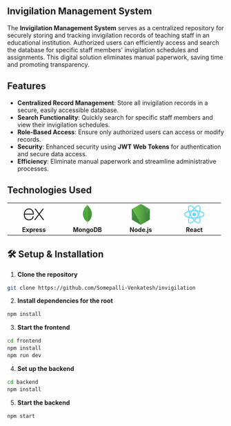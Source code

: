 ## Invigilation Management System

The **Invigilation Management System** serves as a centralized repository for securely storing and tracking invigilation records of teaching staff in an educational institution. Authorized users can efficiently access and search the database for specific staff members' invigilation schedules and assignments. This digital solution eliminates manual paperwork, saving time and promoting transparency.

## Features
- **Centralized Record Management**: Store all invigilation records in a secure, easily accessible database.
- **Search Functionality**: Quickly search for specific staff members and view their invigilation schedules.
- **Role-Based Access**: Ensure only authorized users can access or modify records.
- **Security**: Enhanced security using **JWT Web Tokens** for authentication and secure data access.
- **Efficiency**: Eliminate manual paperwork and streamline administrative processes.

## Technologies Used
<table align="center">
  <tr>
    <td align="center" width="110">
      <img src="https://raw.githubusercontent.com/devicons/devicon/master/icons/express/express-original.svg" width="48" height="48" alt="Express" />
      <br><strong>Express</strong>
    </td>
    <td align="center" width="110">
      <img src="https://raw.githubusercontent.com/devicons/devicon/master/icons/mongodb/mongodb-original.svg" width="48" height="48" alt="MongoDB" />
      <br><strong>MongoDB</strong>
    </td>
     <td align="center" width="110">
      <img src="https://raw.githubusercontent.com/devicons/devicon/master/icons/nodejs/nodejs-original.svg" width="48" height="48" alt="Node.js" />
      <br><strong>Node.js</strong>
    </td>
    <td align="center" width="110">
      <img src="https://raw.githubusercontent.com/devicons/devicon/master/icons/react/react-original.svg" width="48" height="48" alt="React" />
      <br><strong>React</strong>
    </td>
  </tr>
</table>

## 🛠 Setup & Installation

1. **Clone the repository**
```bash
git clone https://github.com/Somepalli-Venkatesh/invigilation
```

2. **Install dependencies for the root**
```bash
npm install
```
3. **Start the frontend**
```bash
cd frontend
npm install
npm run dev
```

4. **Set up the backend**
```bash
cd backend
npm install
```
5. **Start the backend**
```bash
npm start
```



